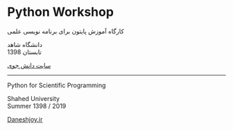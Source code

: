 # Python Workshop
کارگاه آموزش پایتون
برای برنامه نویسی علمی

دانشگاه شاهد</br>
تابستان 1398

[سایت دانش جوی](httpsL//daneshjoy.ir)

-------------------------------------

Python for Scientific Programming

Shahed University</br>
Summer 1398 / 2019

[Daneshjoy.ir](httpsL//daneshjoy.ir)
